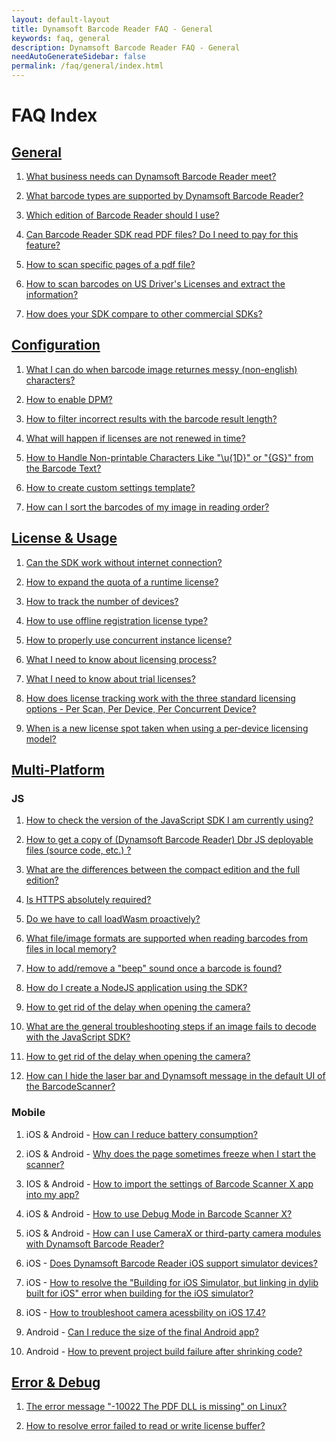```yaml
---
layout: default-layout
title: Dynamsoft Barcode Reader FAQ - General
keywords: faq, general
description: Dynamsoft Barcode Reader FAQ - General
needAutoGenerateSidebar: false
permalink: /faq/general/index.html
---
```


# FAQ Index

## [General](general.md)

1. [What business needs can Dynamsoft Barcode Reader meet?](what-is-dbr.md)

2. [What barcode types are supported by Dynamsoft Barcode Reader?](supported-barcode-formats.md)

3. [Which edition of Barcode Reader should I use?](different-editions-of-dbr.md)

4. [Can Barcode Reader SDK read PDF files? Do I need to pay for this feature?](dbr-supports-pdf.md)

5. [How to scan specific pages of a pdf file?](scan-specific-page.md)

6. [How to scan barcodes on US Driver's Licenses and extract the information?](scan-us-drivers-license.md)

7. [How does your SDK compare to other commercial SDKs?](competitors-comparison.md)

## [Configuration](configuration.md)

1. [What I can do when barcode image returnes messy (non-english) characters?](non-english-characters.md)

2. [How to enable DPM?](how-to-enable-dpm.md)

3. [How to filter incorrect results with the barcode result length?](avoid-incorrect-results.md)

4. [What will happen if licenses are not renewed in time?](what-happens-if-license-expires.md)

5. [How to Handle Non-printable Characters Like "\u{1D}" or "{GS}" from the Barcode Text?](unprintable-character.md)

6. [How to create custom settings template?](custom-settings-template.md)

7. [How can I sort the barcodes of my image in reading order?](sort-barcodes-image.md)

## [License & Usage](license-usage.md)

1. [Can the SDK work without internet connection?](sdk-works-without-internet.md)

2. [How to expand the quota of a runtime license?](expand-quota-for-runtime-license.md)

3. [How to track the number of devices?](track-license.md)

4. [How to use offline registration license type?](offline-registration-license.md)

5. [How to properly use concurrent instance license?](ensure-no-overuse.md)

6. [What I need to know about licensing process?](how-hardware-is-bind-to-license.md)

7. [What I need to know about trial licenses?](dbr-free-trial.md)

8. [How does license tracking work with the three standard licensing options - Per Scan, Per Device, Per Concurrent Device?](how-license-tracking-works.md)

9. [When is a new license spot taken when using a per-device licensing model?](new-license-required-per-device-licensing.md)

## [Multi-Platform](multi-platform.md)

### JS

1. [How to check the version of the JavaScript SDK I am currently using?](check-current-version.md)

2. [How to get a copy of (Dynamsoft Barcode Reader) Dbr JS deployable files (source code, etc.) ?](ways-to-copy-dbr-js-deployable-files.md)

3. [What are the differences between the compact edition and the full edition?](differences-between-full-and-compact-editions.md)

4. [Is HTTPS absolutely required?](is-https-required.md)

5. [Do we have to call loadWasm proactively?](call-loadWasm-proactively.md)

6. [What file/image formats are supported when reading barcodes from files in local memory?](formats-supported-for-existing-files.md)

7. [How to add/remove a "beep" sound once a barcode is found?](add-remove-beep-sound.md)

8. [How do I create a NodeJS application using the SDK?](nodejs-implementation.md)

9. [How to get rid of the delay when opening the camera?](delay-when-open-camera.md)

10. [What are the general troubleshooting steps if an image fails to decode with the JavaScript SDK?](general-troubleshooting-steps-for-decode-failure.md)

11. [How to get rid of the delay when opening the camera?](delay-when-open-camera.md)

12. [How can I hide the laser bar and Dynamsoft message in the default UI of the BarcodeScanner?](hide-laser-message-ui.md)

### Mobile

1. iOS & Android - [How can I reduce battery consumption?](reduce-battery-consumption.md)

2. iOS & Android - [Why does the page sometimes freeze when I start the scanner?](page-freeze.md)

3. IOS & Android - [How to import the settings of Barcode Scanner X app into my app?](template-support.md)

4. iOS & Android - [How to use Debug Mode in Barcode Scanner X?](debug-mode-barcodescannerx.md)

5. iOS & Android - [How can I use CameraX or third-party camera modules with Dynamsoft Barcode Reader?](no-camera-enhancer.md)

6. iOS - [Does Dynamsoft Barcode Reader iOS support simulator devices?](simulator-support.md)

7. iOS - [How to resolve the "Building for iOS Simulator, but linking in dylib built for iOS" error when building for the iOS simulator?](arm64-simulator-error.md)

8. iOS - [How to troubleshoot camera acessbility on iOS 17.4?](how-to-fix-camera-issue-on-ios-17.4.md)

9. Android - [Can I reduce the size of the final Android app?](reduce-final-size.md)

10. Android - [How to prevent project build failure after shrinking code?](proguard.md)

## [Error & Debug](error-debug.md)

1. [The error message "-10022 The PDF DLL is missing" on Linux?](error-10022-the-PDF-DLL-is-missing.html)

2. [How to resolve error failed to read or write license buffer?](error-license-buffer.html)
